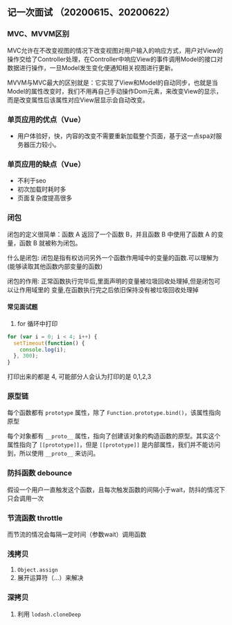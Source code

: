 ## 记一次面试 （20200615、20200622）

### MVC、MVVM区别

MVC允许在不改变视图的情况下改变视图对用户输入的响应方式，用户对View的操作交给了Controller处理，在Controller中响应View的事件调用Model的接口对数据进行操作，一旦Model发生变化便通知相关视图进行更新。

MVVM与MVC最大的区别就是：它实现了View和Model的自动同步，也就是当Model的属性改变时，我们不用再自己手动操作Dom元素，来改变View的显示，而是改变属性后该属性对应View层显示会自动改变。

### 单页应用的优点（Vue）

- 用户体验好，快，内容的改变不需要重新加载整个页面，基于这一点spa对服务器压力较小。

### 单页应用的缺点（Vue）

- 不利于seo
- 初次加载时耗时多
- 页面复杂度提高很多

### 闭包

闭包的定义很简单：函数 A 返回了一个函数 B，并且函数 B 中使用了函数 A 的变量，函数 B 就被称为闭包。

什么是闭包: 闭包是指有权访问另外一个函数作用域中的变量的函数.可以理解为(能够读取其他函数内部变量的函数)

闭包的作用: 正常函数执行完毕后,里面声明的变量被垃圾回收处理掉,但是闭包可以让作用域里的 变量,在函数执行完之后依旧保持没有被垃圾回收处理掉

#### 常见面试题

1. for 循环中打印

```js
for (var i = 0; i < 4; i++) {
  setTimeout(function() {
    console.log(i);
  }, 300);
}
```

打印出来的都是 4, 可能部分人会认为打印的是 0,1,2,3

### 原型链

每个函数都有 `prototype` 属性，除了 `Function.prototype.bind()`，该属性指向原型

每个对象都有 `__proto__` 属性，指向了创建该对象的构造函数的原型。其实这个属性指向了 `[[prototype]]`，但是 `[[prototype]]` 是内部属性，我们并不能访问到，所以使用 `__proto__` 来访问。

### 防抖函数 debounce

假设一个用户一直触发这个函数，且每次触发函数的间隔小于wait，防抖的情况下只会调用一次


### 节流函数 throttle

而节流的情况会每隔一定时间（参数wait）调用函数

### 浅拷贝

1. `Object.assign`
2. 展开运算符（…）来解决

### 深拷贝

1. 利用 `lodash.cloneDeep`